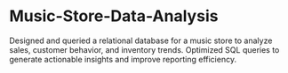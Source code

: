 # Music-Store-Data-Analysis
Designed and queried a relational database for a music store to analyze sales, customer behavior, and inventory trends. Optimized SQL queries to generate actionable insights and improve reporting efficiency.
